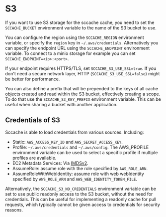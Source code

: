 # S3

If you want to use S3 storage for the sccache cache, you need to set the `SCCACHE_BUCKET` environment variable to the name of the S3 bucket to use.

You can configure the region using the `SCCACHE_REGION` environment variable, or specify the `region` key in `~/.aws/credentials`. Alternatively you can specify the endpoint URL using the `SCCACHE_ENDPOINT` environment variable. To connect to a minio storage for example you can set `SCCACHE_ENDPOINT=<ip>:<port>`.

If your endpoint requires HTTPS/TLS, set `SCCACHE_S3_USE_SSL=true`. If you don't need a secure network layer, HTTP (`SCCACHE_S3_USE_SSL=false`) might be better for performance.

You can also define a prefix that will be prepended to the keys of all cache objects created and read within the S3 bucket, effectively creating a scope. To do that use the `SCCACHE_S3_KEY_PREFIX` environment variable. This can be useful when sharing a bucket with another application.

## Credentials of S3

Sccache is able to load credentials from various sources. Including:

- Static: `AWS_ACCESS_KEY_ID` and `AWS_SECRET_ACCESS_KEY`.
- Profile: `~/.aws/credentials` and `~/.aws/config`. The AWS_PROFILE environment variable can be used to select a specific profile if multiple profiles are available.
- EC2 Metadata Services: Via [IMDSv2](https://docs.aws.amazon.com/AWSEC2/latest/UserGuide/configuring-instance-metadata-service.html).
- AssumeRole: assume role with the role specified by `AWS_ROLE_ARN`.
- AssumeRoleWithWebIdentity: assume role with web webIdentity specified by `AWS_ROLE_ARN` and `AWS_WEB_IDENTITY_TOKEN_FILE`.

Alternatively, the `SCCACHE_S3_NO_CREDENTIALS` environment variable can be set to use public readonly access to the S3 bucket, without the need for credentials. This can be useful for implementing a readonly cache for pull requests, which typically cannot be given access to credentials for security reasons.

